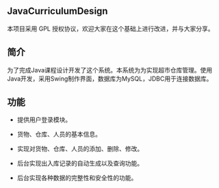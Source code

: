 ## JavaCurriculumDesign ##
本项目采用 GPL 授权协议，欢迎大家在这个基础上进行改进，并与大家分享。


## 简介 ##

为了完成Java课程设计开发了这个系统。本系统为为实现超市仓库管理。使用Java开发，采用Swing制作界面，数据库为MySQL，JDBC用于连接数据库。

## 功能 ##
- 提供用户登录模块。

- 货物、仓库、人员的基本信息。

- 实现对货物、仓库、人员的添加、删除、修改。

- 后台实现出入库记录的自动生成以及查询功能。

- 后台实现各种数据的完整性和安全性的功能。

 